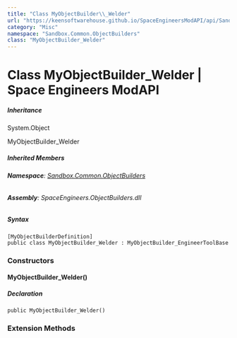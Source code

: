 ```yaml
---
title: "Class MyObjectBuilder\\_Welder"
url: "https://keensoftwarehouse.github.io/SpaceEngineersModAPI/api/Sandbox.Common.ObjectBuilders.MyObjectBuilder_Welder.html"
category: "Misc"
namespace: "Sandbox.Common.ObjectBuilders"
class: "MyObjectBuilder_Welder"
---
```


# Class MyObjectBuilder\_Welder | Space Engineers ModAPI

##### Inheritance

System.Object

MyObjectBuilder\_Welder

##### Inherited Members

###### **Namespace**: [Sandbox.Common.ObjectBuilders](https://keensoftwarehouse.github.io/SpaceEngineersModAPI/api/Sandbox.Common.ObjectBuilders.html)

###### **Assembly**: SpaceEngineers.ObjectBuilders.dll

##### Syntax

```
[MyObjectBuilderDefinition]
public class MyObjectBuilder_Welder : MyObjectBuilder_EngineerToolBase
```

### Constructors

#### MyObjectBuilder\_Welder()

##### Declaration

```
public MyObjectBuilder_Welder()
```

### Extension Methods